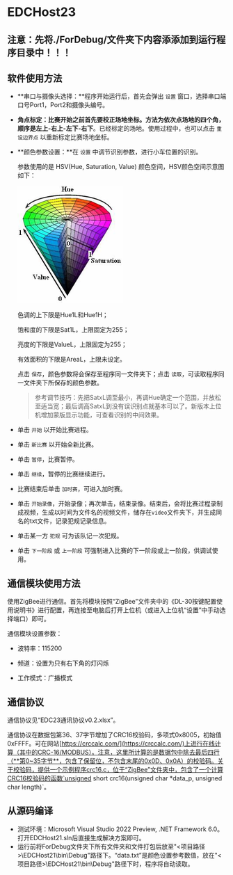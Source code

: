 # EDCHost23
## 注意：先将./ForDebug/文件夹下内容添添加到运行程序目录中！！！

## 软件使用方法

- **串口与摄像头选择：**程序开始运行后，首先会弹出 `设置` 窗口，选择串口端口号Port1，Port2和摄像头编号。

- **角点标定：**比赛开始之前首先要校正场地坐标。方法为依次点场地的四个角，顺序是**左上-右上-左下-右下**。已经标定的场地。使用过程中，也可以点击 `重设边界点` 以重新标定比赛场地坐标。

- **颜色参数设置：**在 `设置` 中调节识别参数，进行小车位置的识别。
  
  参数使用的是 HSV(Hue, Saturation, Value) 颜色空间，HSV颜色空间示意图如下：
  
  ![HSV](.\HSV.jpg)
  
  色调的上下限是Hue1L和Hue1H；
  
  饱和度的下限是Sat1L，上限固定为255；
  
  亮度的下限是ValueL，上限固定为255；
  
  有效面积的下限是AreaL，上限未设定。
  
  点击 `保存`，颜色参数将会保存至程序同一文件夹下；点击 `读取`，可读取程序同一文件夹下所保存的颜色参数。
  
  > 参考调节技巧：先把SatxL调至最小，再调Hue确定一个范围，并放松至适当宽；最后调高SatxL到没有误识别点就基本可以了。新版本上位机增加蒙版显示功能，可查看识别的中间效果。
  
- 单击 `开始` 以开始比赛进程。

- 单击 `新比赛` 以开始全新比赛。

- 单击 `暂停`，比赛暂停。

- 单击 `继续`，暂停的比赛继续进行。

- 比赛结束后单击 `加时赛`，可进入加时赛。

- 单击 `开始录像`，开始录像；再次单击，结束录像。结束后，会将比赛过程录制成视频，生成以时间为文件名的视频文件，储存在`video`文件夹下，并生成同名的txt文件，记录犯规记录信息。

- 单击某一方 `犯规` 可为该队记一次犯规。

- 单击 `下一阶段` 或 `上一阶段` 可强制进入比赛的下一阶段或上一阶段，供调试使用。

## 通信模块使用方法
使用ZigBee进行通信。首先将模块按照“ZigBee”文件夹中的《DL-30按键配置使用说明书》进行配置，再连接至电脑后打开上位机（或进入上位机“设置”中手动选择端口）即可。

通信模块设置参数：

- 波特率：115200

- 频道：设置为只有右下角的灯闪烁

- 工作模式：广播模式


## 通信协议

通信协议见“EDC23通讯协议v0.2.xlsx”。

通信协议在数据包第36、37字节增加了CRC16校验码，多项式0x8005，初始值0xFFFF。可在网站[https://crccalc.com/](https://crccalc.com/)上进行在线计算（其中的CRC-16/MODBUS）。注意，这里所计算的是数据包中除去最后四行（**第0~35字节**，包含了保留位，不包含末尾的0x0D、0x0A）的校验码。关于校验码，提供一个示例程序crc16.c，位于“ZigBee”文件夹中，包含了一个计算CRC16校验码的函数`unsigned short crc16(unsigned char *data_p, unsigned char length)`。

## 从源码编译

- 测试环境：Microsoft Visual Studio 2022 Preview, .NET Framework 6.0。打开EDCHost21.sln后直接生成解决方案即可。
- 运行前将ForDebug文件夹下所有文件夹和文件打包后放至"<项目路径>\EDCHost21\bin\Debug"路径下。“data.txt”是颜色设置参考数值，放在"<项目路径>\EDCHost21\bin\Debug"路径下时，程序将自动读取。

